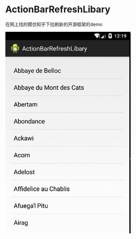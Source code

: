 # ActionBarRefreshLibary
在网上找的模仿知乎下拉刷新的开源框架的demo<br>

![效果图](https://github.com/jack921/ActionBarRefreshLibary/blob/master/GIF3.gif)
